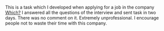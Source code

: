 This is a task which I developed when applying for a job in the company 
[Which?](http://www.which.co.uk/) I answered all the questions of the interview and sent task in two days. 
There was no comment on it. Extremely unprofessional. I encourage people not to waste their time with this company.
